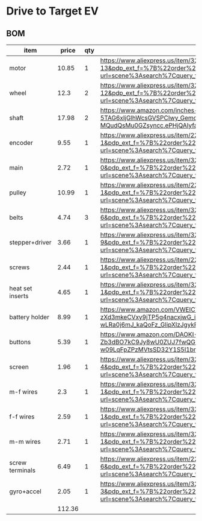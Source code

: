 # Drive to Target EV










## BOM
|item            |price |qty|link                                                                                                                                                                                                                                                                                                                                                                                                                                                                                                                                                                                              |
|----------------|------|---|--------------------------------------------------------------------------------------------------------------------------------------------------------------------------------------------------------------------------------------------------------------------------------------------------------------------------------------------------------------------------------------------------------------------------------------------------------------------------------------------------------------------------------------------------------------------------------------------------|
|motor           |10.85 |1  |https://www.aliexpress.us/item/3256805767817007.html?spm=a2g0o.productlist.main.14.242740e5rcmMdU&aem_p4p_detail=202506160031225211502100388000003815134&algo_pvid=a46d2eb5-44b0-4f3e-a12d-ee7a80f2c3ec&algo_exp_id=a46d2eb5-44b0-4f3e-a12d-ee7a80f2c3ec-13&pdp_ext_f=%7B%22order%22%3A%22127%22%2C%22eval%22%3A%221%22%7D&pdp_npi=4%40dis%21USD%2110.85%2110.41%21%21%2177.52%2174.37%21%402101c72a17500590822438319e1a8f%2112000041943952083%21sea%21US%210%21ABX&curPageLogUid=5Qb9lgw4J41a&utparam-url=scene%3Asearch%7Cquery_from%3A&search_p4p_id=202506160031225211502100388000003815134_14|
|wheel           |12.3  |2  |https://www.aliexpress.us/item/3256807281769813.html?spm=a2g0o.productlist.main.13.773b3981mCeBrK&algo_pvid=f005617e-50c9-42b4-baec-7cfb7a46f05e&algo_exp_id=f005617e-50c9-42b4-baec-7cfb7a46f05e-12&pdp_ext_f=%7B%22order%22%3A%22184%22%2C%22eval%22%3A%221%22%7D&pdp_npi=4%40dis%21USD%215.19%213.27%21%21%215.19%213.27%21%402101d9ef17500968313175671ec729%2112000040880239690%21sea%21US%210%21ABX&curPageLogUid=rRA8vjaFqhX2&utparam-url=scene%3Asearch%7Cquery_from%3A                                                                                                                    |
|shaft           |17.98 |2  |https://www.amazon.com/inches-Vigorous-Linear-Hardened-Printer/dp/B0CLB96CYJ/ref=sr_1_2?crid=3OPVNAO0PZOZL&dib=eyJ2IjoiMSJ9.GU--TejyHTHsH_ePaXZCUip1YOCALzZOJ0VzE1-hHtPQqm31iY6xV-Xt_WL-5TAG6xIjGlhWcsGVSPCIwy_GemcE30xlD1OK3zTKnwCJ7NWC06gt1N2dNSZCYVwj0rDIFS6yPT5dGMx9nodBF2hPP0x66yQ7QhhaNbmhCk0mETEPMGbQYRus1IL8XOXg8hmtRWFhHQzYoWGIdHVHWT8ZAcZkWC-MQudQsMu0GZsyncc.ePHjQAIyfaq8YuuicYpbeghvMgTS685GlwpSymOWoLQ&dib_tag=se&keywords=5x200%2Bd%2Bshaft&qid=1750110168&sprefix=5x200%2Bd%2Bshaf%2Caps%2C131&sr=8-2&th=1                                                                         |
|encoder         |9.55  |1  |https://www.aliexpress.us/item/2255800205771539.html?spm=a2g0o.productlist.main.2.6db7DDzxDDzxyB&algo_pvid=593127b4-fe2f-452b-b10f-d1f1232e79d0&algo_exp_id=593127b4-fe2f-452b-b10f-d1f1232e79d0-1&pdp_ext_f=%7B%22order%22%3A%2261%22%2C%22eval%22%3A%221%22%7D&pdp_npi=4%40dis%21USD%217.50%215.05%21%21%217.50%215.05%21%402101c5a417501103257376077ec6f4%2112000030345800046%21sea%21US%210%21ABX&curPageLogUid=OyYq50zXqFmp&utparam-url=scene%3Asearch%7Cquery_from%3A                                                                                                                       |
|main            |2.72  |1  |https://www.aliexpress.us/item/3256807289041722.html?spm=a2g0o.productlist.main.1.5b2e6f37SvTPaQ&algo_pvid=13810663-28c9-4464-bfb9-b20f0701043e&algo_exp_id=13810663-28c9-4464-bfb9-b20f0701043e-0&pdp_ext_f=%7B%22order%22%3A%221634%22%2C%22eval%22%3A%221%22%7D&pdp_npi=4%40dis%21USD%212.72%212.33%21%21%212.72%212.33%21%402101ead817501138495856102ebb8d%2112000040904856241%21sea%21US%210%21ABX&curPageLogUid=Ds9XhRtT4wWU&utparam-url=scene%3Asearch%7Cquery_from%3A                                                                                                                     |
|pulley          |10.99 |1  |https://www.aliexpress.us/item/2255800377859733.html?spm=a2g0o.productlist.main.2.704876c5M8gpHA&algo_pvid=fd829770-0077-4e52-b156-1796a18bc162&algo_exp_id=fd829770-0077-4e52-b156-1796a18bc162-1&pdp_ext_f=%7B%22order%22%3A%228%22%2C%22eval%22%3A%221%22%7D&pdp_npi=4%40dis%21USD%216.99%215.94%21%21%216.99%215.94%21%402103010e17501108313196336e176d%2110000003041628531%21sea%21US%210%21ABX&curPageLogUid=kcgDCM6uBMVJ&utparam-url=scene%3Asearch%7Cquery_from%3A                                                                                                                        |
|belts           |4.74  |3  |https://www.aliexpress.us/item/3256808470069443.html?spm=a2g0o.productlist.main.7.3a0c5119LJEyZL&algo_pvid=01feab3c-7c6f-43ad-82e4-c2d26a49c909&algo_exp_id=01feab3c-7c6f-43ad-82e4-c2d26a49c909-6&pdp_ext_f=%7B%22order%22%3A%2229%22%2C%22eval%22%3A%221%22%7D&pdp_npi=4%40dis%21USD%211.56%211.29%21%21%2111.17%219.26%21%402103247017501113268518504ec128%2112000046118673646%21sea%21US%210%21ABX&curPageLogUid=PNbKvQjumISV&utparam-url=scene%3Asearch%7Cquery_from%3A                                                                                                                      |
|stepper+driver  |3.66  |1  |https://www.aliexpress.us/item/3256808021131191.html?spm=a2g0o.productlist.main.10.627849aeokzrQf&algo_pvid=6ddbb9e1-2826-4e53-bf25-dfd3cc614a80&algo_exp_id=6ddbb9e1-2826-4e53-bf25-dfd3cc614a80-9&pdp_ext_f=%7B%22order%22%3A%22295%22%2C%22eval%22%3A%221%22%7D&pdp_npi=4%40dis%21USD%211.51%211.25%21%21%211.51%211.25%21%402103146f17501114538201724e7efb%2112000044236432719%21sea%21US%210%21ABX&curPageLogUid=01kHEsEen5s6&utparam-url=scene%3Asearch%7Cquery_from%3A                                                                                                                     |
|screws          |2.44  |1  |https://www.aliexpress.us/item/2255799870438450.html?spm=a2g0o.productlist.main.2.7ae01zX31zX3L8&algo_pvid=a9460d9a-c49b-4e67-9962-e16fba9fd173&algo_exp_id=a9460d9a-c49b-4e67-9962-e16fba9fd173-1&pdp_ext_f=%7B%22order%22%3A%224099%22%2C%22eval%22%3A%221%22%7D&pdp_npi=4%40dis%21USD%212.44%212.16%21%21%212.44%212.16%21%402103209b17501115159933605ed06e%2110000000227171459%21sea%21US%210%21ABX&curPageLogUid=qVLsRQd5pk4F&utparam-url=scene%3Asearch%7Cquery_from%3A                                                                                                                     |
|heat set inserts|4.65  |1  |https://www.aliexpress.us/item/3256805603102147.html?spm=a2g0o.productlist.main.2.696163a4zkpq5c&algo_pvid=b57f2d4f-2d69-49eb-8d27-22fa22bb2c70&algo_exp_id=b57f2d4f-2d69-49eb-8d27-22fa22bb2c70-1&pdp_ext_f=%7B%22order%22%3A%223152%22%2C%22eval%22%3A%221%22%7D&pdp_npi=4%40dis%21USD%214.65%214.18%21%21%2133.23%2129.87%21%402101c59817501115748797768e0f7e%2112000034361730698%21sea%21US%210%21ABX&curPageLogUid=xNkUt1Qxgn5c&utparam-url=scene%3Asearch%7Cquery_from%3A                                                                                                                   |
|battery holder  |8.99  |1  |https://www.amazon.com/VWEICYY-Battery-Holder-housing-Leads/dp/B0DZWWJ7Z9/ref=sr_1_5?crid=JWW352V64N9C&dib=eyJ2IjoiMSJ9.gFCFrGn6u6mafqujUeJ4qlgt29clmdEodVkMvUte5cCEhuNmKtKalRTPTZpwmJj-BA1_Yhx1QMWHMjBFJ983VTdyWHtiBDsbvIQT1ud-zXd3mkeCVxy9jTP5g4nacxjwG_i7wfM_aNqOJBxlJkqym373UrxiZUc2XFjWV0QGKSlyTUC18uyPKShW43QY7f55znU23xdluRfgYq2CAcFgdJZmnfzHaAqigIylJF54gJg.lxXdAUR-wLRa0j6mJ_kaQoFz_GlipXlzJgykRv_ijS4&dib_tag=se&keywords=12v+battery+holder&qid=1750111749&sprefix=12v+battery+hold%2Caps%2C156&sr=8-5                                                                                 |
|buttons         |5.39  |1  |https://www.amazon.com/DAOKI-Miniature-Momentary-Tactile-Quality/dp/B01CGMP9GY/ref=sr_1_4?crid=1TO3TMUNKU9J2&dib=eyJ2IjoiMSJ9.hwAdWwsO_5CqBvr4e6OpU9UaiM03bcxEGNNgwe6B8yx6kBBa9_PpHtD4P5Jd-Zb3dBO7kC9Jy8wU0ZUJ7fwQGrhxhhCf9y2GNHdopaN6fOap5WxVEP8yfKDotHFK9_RyyFVUon_VrP3ZWqQnB_M2KKVsx8n6I3mfl8LMKka3-BNi5-yNxxwbdtC2xIoD4DLB1-KY9DQZr_wEIzeGn3Ru6fECBEATv5Fld1aXnVESk2Q.GT7Oxi_k3L-w09LqFpZPzMVtsSD32Y1S5l1bmlTp_kc&dib_tag=se&keywords=tactile+button&qid=1750112089&sprefix=tactile+button%2Caps%2C191&sr=8-4                                                                                 |
|screen          |1.96  |1  |https://www.aliexpress.us/item/3256805114690528.html?spm=a2g0o.productlist.main.5.3476NSlmNSlm8R&algo_pvid=e54f3eed-f983-4da9-9e05-70b1100118aa&algo_exp_id=e54f3eed-f983-4da9-9e05-70b1100118aa-4&pdp_ext_f=%7B%22order%22%3A%221268%22%2C%22eval%22%3A%221%22%7D&pdp_npi=4%40dis%21USD%211.96%211.76%21%21%211.96%211.76%21%402103244617501121787592644efba8%2112000032548039884%21sea%21US%210%21ABX&curPageLogUid=JIbEGoSYS3Rx&utparam-url=scene%3Asearch%7Cquery_from%3A                                                                                                                     |
|m-f wires       |2.3   |1  |https://www.aliexpress.us/item/3256801814340687.html?spm=a2g0o.productlist.main.2.49ad50b8QGSmjq&algo_pvid=b5ac2c47-a695-422f-bde7-5c9c89aaeeab&algo_exp_id=b5ac2c47-a695-422f-bde7-5c9c89aaeeab-1&pdp_ext_f=%7B%22order%22%3A%222456%22%2C%22eval%22%3A%221%22%7D&pdp_npi=4%40dis%21USD%212.30%211.96%21%21%212.30%211.96%21%40210318e817501122456822719e9f0f%2112000018371624180%21sea%21US%210%21ABX&curPageLogUid=hYokjU6urInI&utparam-url=scene%3Asearch%7Cquery_from%3A                                                                                                                     |
|f-f wires       |2.59  |1  |https://www.aliexpress.us/item/3256801814340687.html?spm=a2g0o.productlist.main.2.49ad50b8QGSmjq&algo_pvid=b5ac2c47-a695-422f-bde7-5c9c89aaeeab&algo_exp_id=b5ac2c47-a695-422f-bde7-5c9c89aaeeab-1&pdp_ext_f=%7B%22order%22%3A%222456%22%2C%22eval%22%3A%221%22%7D&pdp_npi=4%40dis%21USD%212.30%211.96%21%21%212.30%211.96%21%40210318e817501122456822719e9f0f%2112000018371624180%21sea%21US%210%21ABX&curPageLogUid=hYokjU6urInI&utparam-url=scene%3Asearch%7Cquery_from%3A                                                                                                                     |
|m-m wires       |2.71  |1  |https://www.aliexpress.us/item/3256801814340687.html?spm=a2g0o.productlist.main.2.49ad50b8QGSmjq&algo_pvid=b5ac2c47-a695-422f-bde7-5c9c89aaeeab&algo_exp_id=b5ac2c47-a695-422f-bde7-5c9c89aaeeab-1&pdp_ext_f=%7B%22order%22%3A%222456%22%2C%22eval%22%3A%221%22%7D&pdp_npi=4%40dis%21USD%212.30%211.96%21%21%212.30%211.96%21%40210318e817501122456822719e9f0f%2112000018371624180%21sea%21US%210%21ABX&curPageLogUid=hYokjU6urInI&utparam-url=scene%3Asearch%7Cquery_from%3A                                                                                                                     |
|screw terminals |6.49  |1  |https://www.aliexpress.us/item/2251832771585640.html?spm=a2g0o.productlist.main.7.3fc11545nRMxtX&algo_pvid=547e2bcd-6d91-4ea3-a4dd-41a041175b1a&algo_exp_id=547e2bcd-6d91-4ea3-a4dd-41a041175b1a-6&pdp_ext_f=%7B%22order%22%3A%223%22%2C%22eval%22%3A%221%22%7D&pdp_npi=4%40dis%21USD%212.87%212.53%21%21%212.87%212.53%21%402101ea8c17501123972742902ec14e%2166392115505%21sea%21US%210%21ABX&curPageLogUid=2vuHe8kbdMmT&utparam-url=scene%3Asearch%7Cquery_from%3A                                                                                                                              |
|gyro+accel      |2.05  |1  |https://www.aliexpress.us/item/3256807913966072.html?spm=a2g0o.productlist.main.4.520155690Lb6Ze&aem_p4p_detail=202506161618364282508720120840003471082&algo_pvid=38101cfb-5849-4b58-b3f8-f58426c71660&algo_exp_id=38101cfb-5849-4b58-b3f8-f58426c71660-3&pdp_ext_f=%7B%22order%22%3A%228%22%2C%22eval%22%3A%221%22%7D&pdp_npi=4%40dis%21USD%212.05%211.78%21%21%2114.66%2112.75%21%402101c80017501159160576142eb93f%2112000043744687848%21sea%21US%210%21ABX&curPageLogUid=ZpFWTruATY0Q&utparam-url=scene%3Asearch%7Cquery_from%3A&search_p4p_id=202506161618364282508720120840003471082_1       |
|                |112.36|   |    